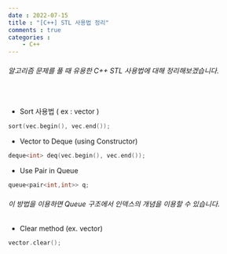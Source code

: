 ```yaml
---
date : 2022-07-15
title : "[C++] STL 사용법 정리"
comments : true
categories : 
    - C++
---
```


###### 알고리즘 문제를 풀 때 유용한 C++ STL 사용법에 대해 정리해보겠습니다.

<br>

* Sort 사용법 ( ex : vector )
```c++
sort(vec.begin(), vec.end());
````

* Vector to Deque (using Constructor)
```c++
deque<int> deq(vec.begin(), vec.end());
```

* Use Pair in Queue
```c++
queue<pair<int,int>> q;
```
###### 이 방법을 이용하면 Queue 구조에서 인덱스의 개념을 이용할 수 있습니다.

* Clear method (ex. vector)
```c++
vector.clear();
```





